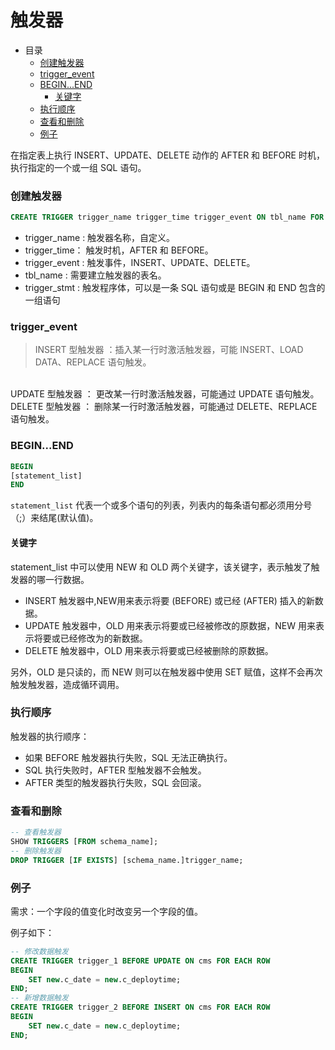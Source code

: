 # 触发器

- 目录
    - [创建触发器](#创建触发器)
    - [trigger_event](#trigger_event)
    - [BEGIN...END](#BEGIN...END)
        - [关键字](#关键字)
    - [执行顺序](#执行顺序)
    - [查看和删除](#查看和删除)
    - [例子](#例子)

在指定表上执行 INSERT、UPDATE、DELETE 动作的 AFTER 和 BEFORE 时机，执行指定的一个或一组 SQL 语句。

### 创建触发器

``` SQL
CREATE TRIGGER trigger_name trigger_time trigger_event ON tbl_name FOR EACH ROW trigger_stmt
```

- trigger_name : 触发器名称，自定义。
- trigger_time： 触发时机，AFTER 和 BEFORE。
- trigger_event : 触发事件，INSERT、UPDATE、DELETE。
- tbl_name : 需要建立触发器的表名。
- trigger_stmt : 触发程序体，可以是一条 SQL 语句或是 BEGIN 和 END 包含的一组语句

### trigger_event

> INSERT 型触发器 ：插入某一行时激活触发器，可能 INSERT、LOAD DATA、REPLACE 语句触发。
<br>
UPDATE 型触发器 ： 更改某一行时激活触发器，可能通过 UPDATE 语句触发。
<br>
DELETE 型触发器 ： 删除某一行时激活触发器，可能通过 DELETE、REPLACE 语句触发。

### BEGIN...END

``` SQL
BEGIN
[statement_list]
END
```
`statement_list` 代表一个或多个语句的列表，列表内的每条语句都必须用分号（;）来结尾(默认值)。

#### 关键字

statement_list 中可以使用 NEW 和 OLD 两个关键字，该关键字，表示触发了触发器的哪一行数据。

- INSERT 触发器中,NEW用来表示将要 (BEFORE) 或已经 (AFTER) 插入的新数据。
- UPDATE 触发器中，OLD 用来表示将要或已经被修改的原数据，NEW 用来表示将要或已经修改为的新数据。
- DELETE 触发器中，OLD 用来表示将要或已经被删除的原数据。

另外，OLD 是只读的，而 NEW 则可以在触发器中使用 SET 赋值，这样不会再次触发触发器，造成循环调用。

### 执行顺序

触发器的执行顺序：

- 如果 BEFORE 触发器执行失败，SQL 无法正确执行。
- SQL 执行失败时，AFTER 型触发器不会触发。
- AFTER 类型的触发器执行失败，SQL 会回滚。

### 查看和删除

``` SQL
-- 查看触发器
SHOW TRIGGERS [FROM schema_name];
-- 删除触发器
DROP TRIGGER [IF EXISTS] [schema_name.]trigger_name;
```

### 例子

需求：一个字段的值变化时改变另一个字段的值。

例子如下：

``` SQL
-- 修改数据触发
CREATE TRIGGER trigger_1 BEFORE UPDATE ON cms FOR EACH ROW
BEGIN
	SET new.c_date = new.c_deploytime;
END;
-- 新增数据触发
CREATE TRIGGER trigger_2 BEFORE INSERT ON cms FOR EACH ROW
BEGIN
	SET new.c_date = new.c_deploytime;
END;
```
